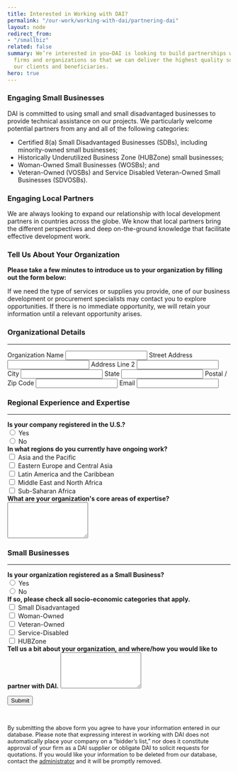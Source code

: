 ```yaml
---
title: Interested in Working with DAI?
permalink: "/our-work/working-with-dai/partnering-dai"
layout: node
redirect_from:
- "/smallbiz"
related: false
summary: We’re interested in you—DAI is looking to build partnerships with other development
  firms and organizations so that we can deliver the highest quality solutions to
  our clients and beneficiaries.
hero: true
---
```


<h3>
	Engaging Small Businesses</h3>
<p>DAI is committed to using small and small disadvantaged businesses to provide technical assistance on our projects. We particularly welcome potential partners from any and all of the following categories:</p>
<ul>
	<li>
		Certified 8(a) Small Disadvantaged Businesses (SDBs), including minority-owned&nbsp;small businesses;</li>
	<li>
		Historically Underutilized Business Zone (HUBZone) small businesses;</li>
	<li>
		Woman-Owned Small Businesses (WOSBs); and</li>
	<li>
		Veteran-Owned (VOSBs) and Service Disabled Veteran-Owned Small Businesses (SDVOSBs).</li>
</ul>
<h3>
	Engaging Local Partners</h3>
<p>We are always looking to expand our relationship with local development partners in countries across the globe. We know that local partners bring the different perspectives and deep on-the-ground knowledge that facilitate effective development work.</p>
<h3>
	Tell Us About Your Organization</h3>
<p><strong>Please take a few minutes to introduce us to your organization by filling out the form below:</strong></p>
<p>If we need the type of services or supplies you provide, one of our business development or procurement specialists may contact you to explore opportunities. If there is no immediate opportunity, we will retain your information until a relevant opportunity arises.</p>
<form class="formkeep" accept-charset="UTF-8" action="https://formkeep.com/f/1e00a5a9a05a" method="POST">
  <input type="hidden" name="utf8" value="✓">
<h3>Organizational Details</h3>
<hr>
  <label for="organization-name">Organization Name</label>
  <input type="text" id="organization-name" name="Organization Name">
  <label for="address">Street Address</label>
  <input type="text" id="address" name="Address">
  <label for="address2">Address Line 2</label>
  <input type="text" id="address2" name="Address 2">
  <label for="city">City</label>
  <input type="text" id="city" name="City">
  <label for="sate">State</label>
  <input type="text" id="state" name="State">
	<label for="zip">Postal / Zip Code</label>
  <input type="text" id="zip" name="Zip">
  <label for="email">Email</label>
  <input type="email" id="email" name="Email">
  <h3>Regional Experience and Expertise</h3>
  <hr>
  <label for="registration"><strong>Is your company registered in the U.S.?</strong></label><br> 
  <input class="radio" type="radio" name="US Registration" value="yes" > Yes<br>
  <input class="radio" type="radio" name="US Registration" value="no"> No<br>
  <label for="activity"><strong>In what regions do you currently have ongoing work?</strong></label><br>
  <input class="checkbox" type="checkbox" name="Region 1" value="Asia and the Pacific" > Asia and the Pacific<br>
  <input class="checkbox" type="checkbox" name="Region 2" value="Eastern Europe and Central Asia"> Eastern Europe and Central Asia<br>
  <input class="checkbox" type="checkbox" name="Region 3" value="Latin America and the Caribbean" > Latin America and the Caribbean<br>
  <input class="checkbox" type="checkbox" name="Region 4" value="Middle East and North Africa"> Middle East and North Africa<br>
  <input class="checkbox" type="checkbox" name="Region 5" value="Sub-Saharan Africa"
   > Sub-Saharan Africa<br>
	<label for="expertise"><strong>What are your organization's core areas of expertise?</strong></label><br>
  <textarea class="body" id="expertise" name="Expertise" rows="5"></textarea>
  <h3>Small Businesses</h3>
  <hr>
	<label for="small-business"><strong>Is your organization registered as a Small Business?</strong></label><br>
	<input class="radio" type="radio" name="SB Registration" value="yes" > Yes<br>
	<input class="radio" type="radio" name="SB Registration" value="no"> No<br>
	<label for="categories"><strong>If so, please check all socio-economic categories that apply.</strong></label><br>
	<input class="checkbox" type="checkbox" name="Category 1" value="Small Disadvantaged" > Small Disadvantaged<br>
	<input class="checkbox" type="checkbox" name="Category 2" value="Woman-Owned"> Woman-Owned<br>
	<input class="checkbox" type="checkbox" name="Category 3" value="Veteran-Owned"> Veteran-Owned<br>
	<input class="checkbox" type="checkbox" name="Category 4" value="Service-Disabled"> Service-Disabled<br>
	<input class="checkbox" type="checkbox" name="Category 5" value="HUBZone"> HUBZone<br>
	<label for="details"><strong>Tell us a bit about your organization, and where/how you would like to partner with DAI.</strong></label>
  <textarea class="body" id="details" name="Org Details" rows="5"></textarea>

  <button class="primary-block--button submit" type="submit">Submit</button>
</form>
<br>
<p style="font-size: .8rem;">By submitting the above form you agree to have your information entered in our database. Please note that expressing interest in working with DAI does not automatically place your company on a “bidder’s list,” nor does it constitute approval of your firm as a DAI supplier or obligate DAI to solicit requests for quotations. If you would like your information to be deleted from our database, contact the <a href="mailto:bryan_schuetz@dai.com">administrator</a> and it will be promptly removed.</p>